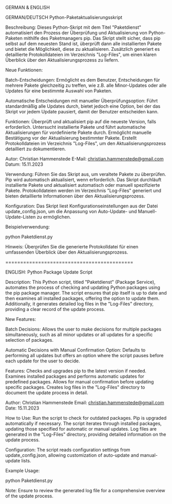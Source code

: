 GERMAN & ENGLISH

GERMAN/DEUTSCH
Python-Paketaktualisierungsskript

Beschreibung:
Dieses Python-Skript mit dem Titel "Paketdienst" automatisiert den Prozess der Überprüfung und Aktualisierung von Python-Paketen mithilfe des Paketmanagers pip. Das Skript stellt sicher, dass pip selbst auf dem neuesten Stand ist, überprüft dann alle installierten Pakete und bietet die Möglichkeit, diese zu aktualisieren. Zusätzlich generiert es detaillierte Protokolldateien im Verzeichnis "Log-Files", um einen klaren Überblick über den Aktualisierungsprozess zu liefern.

Neue Funktionen:

Batch-Entscheidungen: 
Ermöglicht es dem Benutzer, Entscheidungen für mehrere Pakete gleichzeitig zu treffen, wie z.B. alle Minor-Updates oder alle Updates für eine bestimmte Auswahl von Paketen.

Automatische Entscheidungen mit manueller Überprüfungsoption: Führt standardmäßig alle Updates durch, bietet jedoch eine Option, bei der das Skript vor jedem Update pausiert, damit der Benutzer entscheiden kann.

Funktionen:
Überprüft und aktualisiert pip auf die neueste Version, falls erforderlich.
Untersucht installierte Pakete und führt automatische Aktualisierungen für vordefinierte Pakete durch.
Ermöglicht manuelle Bestätigung vor der Aktualisierung bestimmter Pakete.
Erstellt Protokolldateien im Verzeichnis "Log-Files", um den Aktualisierungsprozess detailliert zu dokumentieren.

Autor:
Christian Hammenstede
E-Mail: christian.hammenstede@gmail.com
Datum: 15.11.2023

Verwendung:
Führen Sie das Skript aus, um veraltete Pakete zu überprüfen.
Pip wird automatisch aktualisiert, wenn erforderlich.
Das Skript durchläuft installierte Pakete und aktualisiert automatisch oder manuell spezifizierte Pakete.
Protokolldateien werden im Verzeichnis "Log-Files" generiert und bieten detaillierte Informationen über den Aktualisierungsprozess.

Konfiguration:
Das Skript liest Konfigurationseinstellungen aus der Datei update_config.json, um die Anpassung von Auto-Update- und Manuell-Update-Listen zu ermöglichen.

Beispielverwendung:

python Paketdienst.py

Hinweis:
Überprüfen Sie die generierte Protokolldatei für einen umfassenden Überblick über den Aktualisierungsprozess.

===========================================

ENGLISH:
Python Package Update Script

Description:
This Python script, titled "Paketdienst" (Package Service), automates the process of checking and updating Python packages using the pip package manager. The script ensures that pip itself is up to date and then examines all installed packages, offering the option to update them. Additionally, it generates detailed log files in the "Log-Files" directory, providing a clear record of the update process.

New Features:

Batch Decisions: 
Allows the user to make decisions for multiple packages simultaneously, such as all minor updates or all updates for a specific selection of packages.

Automatic Decisions with Manual Confirmation Option: Defaults to performing all updates but offers an option where the script pauses before each update for the user to decide.

Features:
Checks and upgrades pip to the latest version if needed.
Examines installed packages and performs automatic updates for predefined packages.
Allows for manual confirmation before updating specific packages.
Creates log files in the "Log-Files" directory to document the update process in detail.

Author:
Christian Hammenstede
Email: christian.hammenstede@gmail.com
Date: 15.11.2023

How to Use:
Run the script to check for outdated packages.
Pip is upgraded automatically if necessary.
The script iterates through installed packages, updating those specified for automatic or manual updates.
Log files are generated in the "Log-Files" directory, providing detailed information on the update process.

Configuration:
The script reads configuration settings from update_config.json, allowing customization of auto-update and manual-update lists.

Example Usage:

python Paketdienst.py

Note:
Ensure to review the generated log file for a comprehensive overview of the update process.